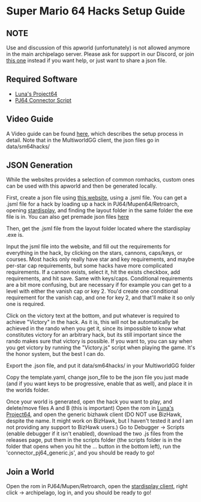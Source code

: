 # Super Mario 64 Hacks Setup Guide

## NOTE
Use and discussion of this apworld (unfortunately) is not allowed anymore in the main archipelago server. Please ask for support in our Discord, or join [this one](https://discord.gg/Nu4X9gmGDR) instead if you want help, or just want to share a json file.

## Required Software
* [Luna's Project64](https://github.com/Luna-Project64)
* [PJ64 Connector Script](https://github.com/DNVIC/archipelago-sm64hacks/releases/download/v0.3.1/connector_pj64_generic.js)

## Video Guide
A Video guide can be found [here](https://youtu.be/ugKJhTIC1OE), which describes the setup process in detail. Note that in the MultiworldGG client, the json files go in data/sm64hacks/

## JSON Generation
While the websites provides a selection of common romhacks, custom ones can be used with this apworld and then be generated locally.

First, create a json file using [this website](http://dnvic.com/ArchipelagoGenerator/index.html), using a .jsml file. You can get a .jsml file for a hack by loading up a hack in PJ64/Mupen64/Retroarch, opening [stardisplay](https://github.com/aglab2/SM64StarDisplay), and finding the layout folder in the same folder the exe file is in.
You can also get premade json files [here](https://github.com/DNVIC/sm64hack-archipelago-jsons)

Then, get the .jsml file from the layout folder located where the stardisplay .exe is.

Input the jsml file into the website, and fill out the requirements for everything in the hack, by clicking on the stars, cannons, caps/keys, or courses. Most hacks only really have star and key requirements, and maybe per-star cap requirements, but some hacks have more complicated requirements. If a cannon exists, select it, hit the exists checkbox, add requirements, and hit save. Same with keys/caps. Conditional requirements are a bit more confusing, but are necessary if for example you can get to a level with either the vanish cap or key 2. You'd create one conditional requirement for the vanish cap, and one for key 2, and that'll make it so only one is required.

Click on the victory text at the bottom, and put whatever is required to achieve "Victory" in the hack. As it is, this will not be automatically be achieved in the rando when you get it, since its impossible to know what constitutes victory for an arbitrary hack, but its still important since the rando makes sure that victory is possible. If you want to, you can say when you get victory by running the "Victory.js" script when playing the game. It's the honor system, but the best I can do.

Export the .json file, and put it data/sm64hacks/ in your MultiworldGG folder

Copy the template.yaml, change json_file to be the json file you just made (and if you want keys to be progressive, enable that as well), and place it in the worlds folder.

Once your world is generated, open the hack you want to play, and delete/move files A and B (this is important)
Open the rom in [Luna's Project64](https://github.com/Luna-Project64), and open the generic bizhawk client (DO NOT use BizHawk, despite the name. It might work on BizHawk, but I haven't tested it and I am not providing any support to BizHawk users.) Go to Debugger -> Scripts (enable debugger if it isn't enabled), download the two .js files from the releases page, put them in the scripts folder (the scripts folder is in the folder that opens when you hit the ... button in the bottom left), run the 'connector_pj64_generic.js', and you should be ready to go! 


## Join a World

Open the rom in PJ64/Mupen/Retroarch, open the [stardisplay client](https://github.com/DNVIC/Archipelago-StarDisplay), right click -> archipelago, log in, and you should be ready to go!
